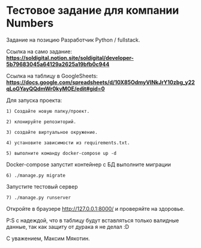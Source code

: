 # Тестовое задание для компании Numbers

Задание на позицию Разработчик Python / fullstack.

Ссылка на само задание:
**https://soldigital.notion.site/soldigital/developer-5b79683045a64129a2625a19bfb0c944**

Ссылка на таблицу в GoogleSheets:
**https://docs.google.com/spreadsheets/d/10X85OdmyVINkJrY10zbg_y22qLoGYayQQdmWr0kyMOE/edit#gid=0**

Для запуска проекта:

    1) Создайте новую папку/проект.

    2) клонируйте репозиторий.

    3) создайте виртуальное окружение.

    4) установите зависимости из requirements.txt.

    5) выполните команду docker-compose up -d

Docker-compose запустит контейнер с БД 
выполните миграции
    
    6) ./manage.py migrate

Запустите тестовый сервер

    7) ./manage.py runserver

Откройте в браузере  http://127.0.0.1:8000/ и проверяйте на здоровье.

P:S с надеждой, что в таблицу будут вставляться только валидные данные, 
так как защиту от дурака я не делал :D

С уважением, Максим Мякотин.